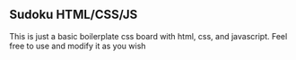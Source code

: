 ## Sudoku HTML/CSS/JS

This is just a basic boilerplate css board with html, css, and javascript. Feel free to use and modify it as you wish